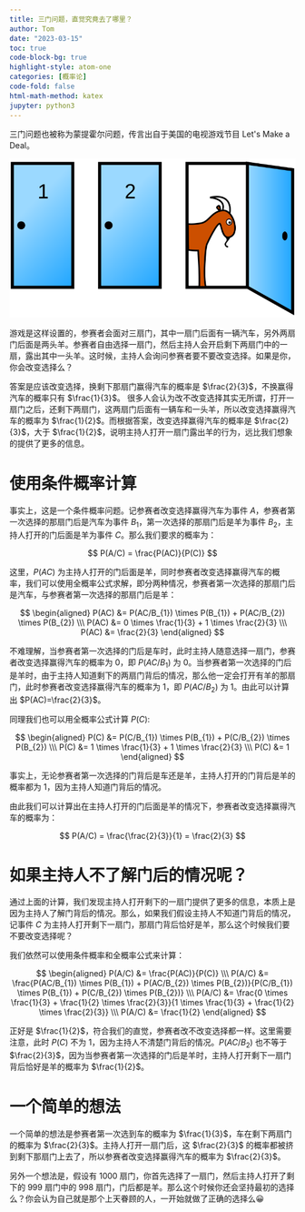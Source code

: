 ```yaml
---
title: 三门问题，直觉究竟去了哪里？
author: Tom
date: "2023-03-15"
toc: true
code-block-bg: true
highlight-style: atom-one
categories: [概率论]
code-fold: false
html-math-method: katex
jupyter: python3
---
```


三门问题也被称为蒙提霍尔问题，传言出自于美国的电视游戏节目 Let's Make a Deal。

![Monty_open_door](./Monty_open_door.png)

游戏是这样设置的，参赛者会面对三扇门，其中一扇门后面有一辆汽车，另外两扇门后面是两头羊。参赛者自由选择一扇门，然后主持人会开启剩下两扇门中的一扇，露出其中一头羊。这时候，主持人会询问参赛者要不要改变选择。如果是你，你会改变选择么？

答案是应该改变选择，换剩下那扇门赢得汽车的概率是 $\frac{2}{3}$，不换赢得汽车的概率只有 $\frac{1}{3}$。
很多人会认为改不改变选择其实无所谓，打开一扇门之后，还剩下两扇门，这两扇门后面有一辆车和一头羊，所以改变选择赢得汽车的概率为 $\frac{1}{2}$。而根据答案，改变选择赢得汽车的概率是 $\frac{2}{3}$，大于 $\frac{1}{2}$，说明主持人打开一扇门露出羊的行为，远比我们想象的提供了更多的信息。

# 使用条件概率计算

事实上，这是一个条件概率问题。记参赛者改变选择赢得汽车为事件 $A$，参赛者第一次选择的那扇门后是汽车为事件 $B_{1}$，第一次选择的那扇门后是羊为事件 $B_{2}$，主持人打开的门后面是羊为事件 $C$。那么我们要求的概率为：

$$
P(A/C) = \frac{P(AC)}{P(C)}
$$

这里，$P(AC)$ 为主持人打开的门后面是羊，同时参赛者改变选择赢得汽车的概率，我们可以使用全概率公式求解，即分两种情况，参赛者第一次选择的那扇门后是汽车，与参赛者第一次选择的那扇门后是羊：

$$
\begin{aligned}
P(AC) &= P(AC/B_{1}) \times P(B_{1}) + P(AC/B_{2}) \times P(B_{2}) \\\
P(AC) &= 0 \times \frac{1}{3} + 1 \times \frac{2}{3} \\\
P(AC) &= \frac{2}{3}
\end{aligned}
$$

不难理解，当参赛者第一次选择的门后是车时，此时主持人随意选择一扇门，参赛者改变选择赢得汽车的概率为 0，即 $P(AC/B_{1})$ 为 0。当参赛者第一次选择的门后是羊时，由于主持人知道剩下的两扇门背后的情况，那么他一定会打开有羊的那扇门，此时参赛者改变选择赢得汽车的概率为 1，即 $P(AC/B_{2})$ 为 1。由此可以计算出 $P(AC)=\frac{2}{3}$。

同理我们也可以用全概率公式计算 $P(C)$:

$$
\begin{aligned}
P(C) &= P(C/B_{1}) \times P(B_{1}) + P(C/B_{2}) \times P(B_{2}) \\\
P(C) &= 1 \times \frac{1}{3} + 1 \times \frac{2}{3} \\\
P(C) &= 1
\end{aligned}
$$

事实上，无论参赛者第一次选择的门背后是车还是羊，主持人打开的门背后是羊的概率都为 1，因为主持人知道门背后的情况。

由此我们可以计算出在主持人打开的门后面是羊的情况下，参赛者改变选择赢得汽车的概率为：

$$
P(A/C) = \frac{\frac{2}{3}}{1} = \frac{2}{3}
$$

# 如果主持人不了解门后的情况呢？

通过上面的计算，我们发现主持人打开剩下的一扇门提供了更多的信息，本质上是因为主持人了解门背后的情况。那么，如果我们假设主持人不知道门背后的情况，记事件 $C$ 为主持人打开剩下一扇门，那扇门背后恰好是羊，那么这个时候我们要不要改变选择呢？

我们依然可以使用条件概率和全概率公式来计算：

$$
\begin{aligned}
P(A/C) &= \frac{P(AC)}{P(C)} \\\
P(A/C) &= \frac{P(AC/B_{1}) \times P(B_{1}) + P(AC/B_{2}) \times P(B_{2})}{P(C/B_{1}) \times P(B_{1}) + P(C/B_{2}) \times P(B_{2})} \\\
P(A/C) &= \frac{0 \times \frac{1}{3} + \frac{1}{2} \times \frac{2}{3}}{1 \times \frac{1}{3} + \frac{1}{2} \times \frac{2}{3}} \\\
P(A/C) &= \frac{1}{2}
\end{aligned}
$$

正好是 $\frac{1}{2}$，符合我们的直觉，参赛者改不改变选择都一样。这里需要注意，此时 $P(C)$ 不为 1，因为主持人不清楚门背后的情况。$P(AC/B_{2})$ 也不等于 $\frac{2}{3}$，因为当参赛者第一次选择的门后是羊时，主持人打开剩下一扇门背后恰好是羊的概率为 $\frac{1}{2}$。

# 一个简单的想法

一个简单的想法是参赛者第一次选到车的概率为 $\frac{1}{3}$，车在剩下两扇门的概率为 $\frac{2}{3}$。主持人打开一扇门后，这 $\frac{2}{3}$ 的概率都被挤到剩下那扇门上去了，所以参赛者改变选择赢得汽车的概率为 $\frac{2}{3}$。

另外一个想法是，假设有 1000 扇门，你首先选择了一扇门，然后主持人打开了剩下的 999 扇门中的 998 扇门，门后都是羊。那么这个时候你还会坚持最初的选择么？你会认为自己就是那个上天眷顾的人，一开始就做了正确的选择么😀
